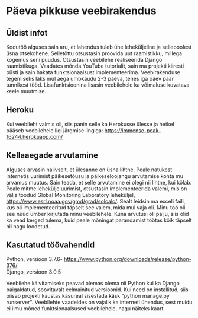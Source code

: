 # Päeva pikkuse veebirakendus

## Üldist infot

Kodutöö alguses sain aru, et lahendus tuleb ühe leheküljeline ja sellepoolest üsna otsekohene. Selletõttu otsustasin proovida uut raamistikku, millega kogemus seni puudus. Otsustasin veebilehe realiseerida Django raamistikuga. Vaadates mõnda YouTube tutorialit, sain ma projekti kiiresti püsti ja sain hakata funktsionaalsust implementeerima. Veebirakenduse tegemiseks läks mul aega umbkaudu 2-3 päeva, tehes iga päev paar tunnikest tööd. Lisafunktsioonina lisasin veebilehele ka võimaluse kuvatava keele muutmise.


## Heroku
Kui veebileht valmis oli, siis panin selle ka Herokusse ülesse ja hetkel pääseb veebilehele ligi järgmise lingiga: https://immense-peak-16244.herokuapp.com/ 


## Kellaaegade arvutamine
Alguses arvasin naiivselt, et ülesanne on üsna lihtne. Peale natukest internetis uurimist päikesetõusu ja päikeseloojangu arvutamise kohta mu arvamus muutus. Sain teada, et selle arvutamine ei olegi nii lihtne, kui kõlab. Peale mitme lehekülje uurimist, otsustasin implementeerida valemi, mis on välja toodud Global Monitoring Laboratory leheküljel, https://www.esrl.noaa.gov/gmd/grad/solcalc/. Sealt leidsin ma exceli faili, kus oli implementeeritud täpselt see valem, mida mul vaja oli. Minu töö oli see nüüd ümber kirjutada minu veebilehele. Kuna arvutusi oli palju, siis olid ka vead kerged tulema, kuid peale mõningat parandamist töötas kõik täpselt nii nagu loodetud.


## Kasutatud töövahendid
Python, versioon 3.7.6- https://www.python.org/downloads/release/python-376/   
Django, versioon 3.0.5

Veebilehe käivitamiseks peavad olemas olema nii Python kui ka Django paigaldatud, soovitavalt eelmainitud versioonid. Kui need on installitud, siis piisab projekti kaustas käsureal sisestada käsk "python manage.py runserver". Veebilehte vaadeldes on vajalik ka interneti ühendus, sest muidu ei ilmu mõned funktsionaalsused veebilehele, nagu näiteks kaart.
